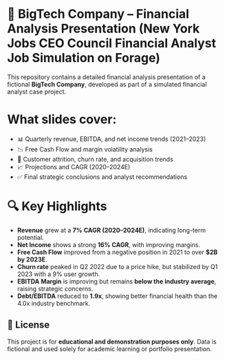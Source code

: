 # 💼 BigTech Company – Financial Analysis Presentation (New York Jobs CEO Council Financial Analyst Job Simulation on Forage)

This repository contains a detailed financial analysis presentation of a fictional **BigTech Company**, developed as part of a simulated financial analyst case project.

# What slides cover:
  - 📊 Quarterly revenue, EBITDA, and net income trends (2021–2023)
  - 📉 Free Cash Flow and margin volatility analysis
  - 👥 Customer attrition, churn rate, and acquisition trends
  - 📈 Projections and CAGR (2020–2024E)
  - ✅ Final strategic conclusions and analyst recommendations

# 🔍 Key Highlights
- **Revenue** grew at a **7% CAGR (2020–2024E)**, indicating long-term potential.
- **Net Income** shows a strong **16% CAGR**, with improving margins.
- **Free Cash Flow** improved from a negative position in 2021 to over **$2B by 2023E**.
- **Churn rate** peaked in Q2 2022 due to a price hike, but stabilized by Q1 2023 with a 9% user growth.
- **EBITDA Margin** is improving but remains **below the industry average**, raising strategic concerns.
- **Debt/EBITDA** reduced to **1.9x**, showing better financial health than the 4.0x industry benchmark.

## 📝 License
This project is for **educational and demonstration purposes only**. Data is fictional and used solely for academic learning or portfolio presentation.

